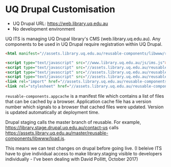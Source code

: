 # UQ Drupal Customisation

* UQ Drupal URL: <https://web.library.uq.edu.au>
* No development environment

UQ ITS is managing UQ Drupal library's CMS (web.library.uq.edu.au). Any components to be used in UQ Drupal require registration within UQ Drupal.

```html
<html manifest="//assets.library.uq.edu.au/reusable-components/libwww/reusable-components.appcache">

<script type="text/javascript" src="//www.library.uq.edu.au/js/ims.js"></script>
<script type="text/javascript" src="//assets.library.uq.edu.au/reusable-components/resources/preloader.js"></script>
<script type="text/javascript" src="//assets.library.uq.edu.au/reusable-components/webcomponentsjs/webcomponents-lite.js"></script>
<script type="text/javascript" src="//assets.library.uq.edu.au/reusable-components/libwww/load.js"></script>
<link rel="import" href="//assets.library.uq.edu.au/reusable-components/elements.vulcanized.html" async>
<link rel="stylesheet" href="//assets.library.uq.edu.au/reusable-components/libwww/custom-styles.css" />
```

`reusable-components.appcache` is a manifest file which contains a list of files that can be cached by a browser. Application cache file has a version number which signals to a browser that cached files were updated. Version is updated automatically at deployment time.

Drupal staging calls the master branch of reusable. For example, <https://library.stage.drupal.uq.edu.au/contact-us> calls <https://assets.library.uq.edu.au/master/reusable-components/libwww/load.js>.

This means we can test changes on drupal before going live. (I beleive ITS have to give individual access to make library.staging visible to developers individually - I've been dealing with David Pollitt, October 2017)

